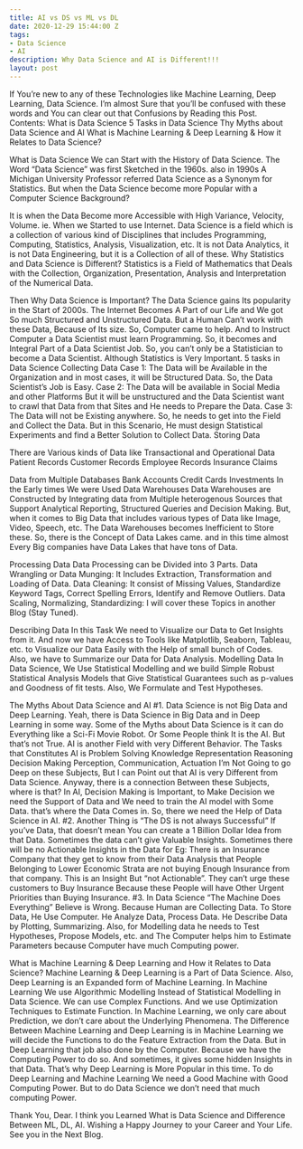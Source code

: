 ```yaml
---
title: AI vs DS vs ML vs DL
date: 2020-12-29 15:44:00 Z
tags:
- Data Science
- AI
description: Why Data Science and AI is Different!!!
layout: post
---
```


If You’re new to any of these Technologies like Machine Learning, Deep Learning, Data Science. I’m almost Sure that you’ll be confused with these words and You can clear out that Confusions by Reading this Post. 
Contents:
What is Data Science 
5 Tasks in Data Science
Thy Myths about Data Science and AI
What is Machine Learning & Deep Learning & How it Relates to Data Science?

What is Data Science
	We can Start with the History of Data Science. The Word “Data Science” was first Sketched in the 1960s. also in 1990s A Michigan University Professor referred Data Science as a Synonym for Statistics. 
But when the Data Science become more Popular with a Computer Science Background?

 It is when the Data Become more Accessible with High Variance, Velocity, Volume. ie. When we Started to use Internet.
	Data Science is a field which is a collection of various kind of Disciplines that includes Programming, Computing, Statistics, Analysis, Visualization, etc. It is not Data Analytics, it is not Data Engineering, but it is a Collection of all of these. 
Why Statistics and Data Science is Different?
Statistics is a Field of Mathematics that Deals with the Collection, Organization, Presentation, Analysis and Interpretation of the Numerical Data. 

Then Why Data Science is Important? The Data Science gains Its popularity in the Start of 2000s. The Internet Becomes A Part of our Life and We got So much Structured and Unstructured Data. But a Human Can’t work with these Data, Because of Its size. So, Computer came to help. And to Instruct Computer a Data Scientist must learn Programming. So, it becomes and Integral Part of a Data Scientist Job. So, you can’t only be a Statistician to become a Data Scientist. Although Statistics is Very Important.
5 tasks in Data Science
Collecting Data
Case 1: The Data will be Available in the Organization and in most cases, it will be Structured Data. So, the Data Scientist’s Job is Easy.
Case 2: The Data will be available in Social Media and other Platforms But it will be unstructured and the Data Scientist want to crawl that Data from that Sites and He needs to Prepare the Data.
Case 3: The Data will not be Existing anywhere. So, he needs to get into the Field and Collect the Data. But in this Scenario, He must design Statistical Experiments and find a Better Solution to Collect Data.
Storing Data

There are Various kinds of Data like
Transactional and Operational Data
Patient Records
Customer Records
Employee Records
Insurance Claims

Data from Multiple Databases
Bank Accounts
Credit Cards
Investments
In the Early times We were Used Data Warehouses
Data Warehouses are Constructed by Integrating data from Multiple heterogenous Sources that Support Analytical Reporting, Structured Queries and Decision Making.
But, when it comes to Big Data that includes various types of Data like Image, Video, Speech, etc. The Data Warehouses becomes Inefficient to Store these. So, there is the Concept of Data Lakes came. and in this time almost Every Big companies have Data Lakes that have tons of Data.
	
Processing Data
Data Processing can be Divided into 3 Parts.
Data Wrangling or Data Munging: It Includes Extraction, Transformation and Loading of Data. 
Data Cleaning: It consist of Missing Values, Standardize Keyword Tags, Correct Spelling Errors, Identify and Remove Outliers.
Data Scaling, Normalizing, Standardizing: I will cover these Topics in another Blog (Stay Tuned).

Describing Data
In this Task We need to Visualize our Data to Get Insights from it. And now we have Access to Tools like Matplotlib, Seaborn, Tableau, etc. to Visualize our Data Easily with the Help of small bunch of Codes. Also, we have to Summarize our Data for Data Analysis.
Modelling Data
In Data Science, We Use Statistical Modelling and we build Simple Robust Statistical Analysis Models that Give Statistical Guarantees such as p-values and Goodness of fit tests. Also, We Formulate and Test Hypotheses.

The Myths About Data Science and AI
	#1. Data Science is not Big Data and Deep Learning. Yeah, there is Data Science in Big Data and in Deep Learning in some way.
	Some of the Myths about Data Science is it can do Everything like a Sci-Fi Movie Robot. Or Some People think It is the AI. But that’s not True. AI is another Field with very Different Behavior. The Tasks that Constitutes AI is
Problem Solving
Knowledge Representation
Reasoning
Decision Making
Perception, Communication, Actuation
I’m Not Going to go Deep on these Subjects, But I can Point out that AI is very Different from 
Data Science. Anyway, there is a connection Between these Subjects, where is that? In AI, Decision Making is Important, to Make Decision we need the Support of Data and We need to train the AI model with Some Data. that’s where the Data Comes in. So, there we need the Help of Data Science in AI.
	#2. Another Thing is “The DS is not always Successful”  If you’ve Data, that doesn’t mean You can create a 1 Billion Dollar Idea from that Data. Sometimes the data can’t give Valuable Insights. Sometimes there will be no Actionable Insights in the Data for Eg: There is an Insurance Company that they get to know from their Data Analysis that People Belonging to Lower Economic Strata are not buying Enough Insurance from that company. This is an Insight But “not Actionable”. They can’t urge these customers to Buy Insurance Because these People will have Other Urgent Priorities than Buying Insurance.
	#3. In Data Science “The Machine Does Everything” Believe is Wrong. Because Human are Collecting Data. To Store Data, He Use Computer. He Analyze Data, Process Data. He Describe Data by Plotting, Summarizing. Also, for Modelling data he needs to Test Hypotheses, Propose Models, etc. and The Computer helps him to Estimate Parameters because Computer have much Computing power.

What is Machine Learning & Deep Learning and How it Relates to Data Science?
	Machine Learning & Deep Learning is a Part of Data Science. Also, Deep Learning is an Expanded form of Machine Learning. In Machine Learning We use Algorithmic Modelling Instead of Statistical Modelling in Data Science. We can use Complex Functions. And we use Optimization Techniques to Estimate Function. In Machine Learning, we only care about Prediction, we don’t care about the Underlying Phenomena. The Difference Between Machine Learning and Deep Learning is in Machine Learning we will decide the Functions to do the Feature Extraction from the Data. But in Deep Learning that job also done by the Computer. Because we have the Computing Power to do so. And sometimes, it gives some hidden Insights in that Data. That’s why Deep Learning is More Popular in this time. To do Deep Learning and Machine Learning We need a Good Machine with Good Computing Power. But to do Data Science we don’t need that much computing Power.
	
Thank You, Dear. I think you Learned What is Data Science and Difference Between ML, DL, AI. Wishing a Happy Journey to your Career and Your Life. See you in the Next Blog.